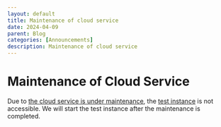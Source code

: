 ```yaml
---
layout: default
title: Maintenance of cloud service
date: 2024-04-09
parent: Blog
categories: [Announcements]
description: Maintenance of cloud service
---
```


# Maintenance of Cloud Service

Due to [the cloud service is under maintenance](https://www.bw-cloud.org/en/news/2024/16-02-ankuendigung-wartung_en), the [test instance](http://193.196.38.92/) is not accessible. We will start the test instance after the maintenance is completed.
